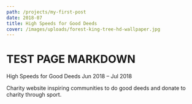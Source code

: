 ```yaml
---
path: /projects/my-first-post
date: 2018-07
title: High Speeds for Good Deeds
cover: /images/uploads/forest-king-tree-hd-wallpaper.jpg
---
```

# TEST PAGE MARKDOWN

High Speeds for Good Deeds
Jun 2018 – Jul 2018

Charity website inspiring communities to do good deeds and donate to charity through sport.
